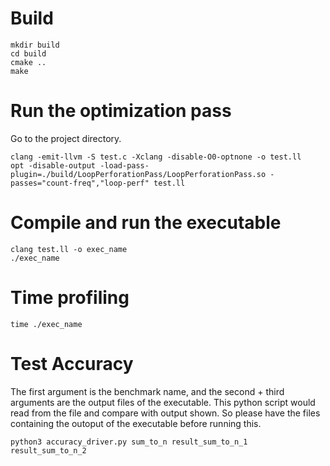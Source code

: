 # Build

```
mkdir build
cd build
cmake ..
make
```

# Run the optimization pass
Go to the project directory.
```
clang -emit-llvm -S test.c -Xclang -disable-O0-optnone -o test.ll
opt -disable-output -load-pass-plugin=./build/LoopPerforationPass/LoopPerforationPass.so -passes="count-freq","loop-perf" test.ll
```

# Compile and run the executable 
```
clang test.ll -o exec_name
./exec_name
```

# Time profiling
```
time ./exec_name
```


# Test Accuracy
The first argument is the benchmark name, and the second + third arguments are the output files of the executable. This python script would read from the file and compare with output shown. So please have the files containing the outoput of the executable before running this.

```
python3 accuracy_driver.py sum_to_n result_sum_to_n_1 result_sum_to_n_2
```


